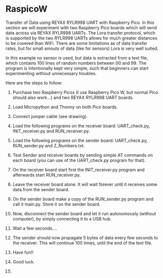 # RaspicoW
Transfer of Data using  REYAX RYLR998 UART with Raspberry Pico.
In this section we will experiment with two Raspberry Pico boards which will send data across via REYAX RYLR998 UARTs. 
The Lora transfer protocol, which is supported by the two RYLR998 UARTs allows for much greater distances to be covered than WiFi. 
There are some limitations as of data transfer rates, but for small amouts of data (like for sensors) Lora is very well suited. 

In this example no sensor is used, but data is extracted from a text file, which contains 100 lines of random numbers between 00 and 99. 
The program is intentionally kept very simple, such that beginners can start experimenting without unnecessary troubles. 

Here are the steps to follow: 
1. Purchase two Raspberry Picos (I use Raspberry Pico W, but normal Pico should also work...) and two REYAX RYLR998 UART boards.
2. Load Micropython and Thonny on both Pico boards.
3. Connect jumper cable (see drawing).
4. Load the following programs on the receiver board: UART_check.py, INIT_receiver.py and RUN_receiver.py.
5. Load the following programs on the  sender  board: UART_check.py, RUN_sender.py and Z_Numbers.txt.
6. Test Sender and receiver boards by sending simple AT commands on each board (you can use of the UART_check.py program for that).
7. On the receiver board start first the INIT_receiver.py program and afterwards start RUN_receiver.py.
8. Leave the receiver board alone. It will wait forever until it receives some data from the sender board. 
9. On the sender board make a copy of the RUN_sender.py program and call it main.py. Store it on the sender board. 
8. Now, disconnect the sender board and let it run autonomously (without computer), by simply connecting it to a USB hub.
10. Wait a few seconds....
11. The sender should now propagate 5 bytes of data every few seconds to the receiver. This will continue 100 times, until the end of the text file.

12. Have fun!!
13. Good luck.
14.   
